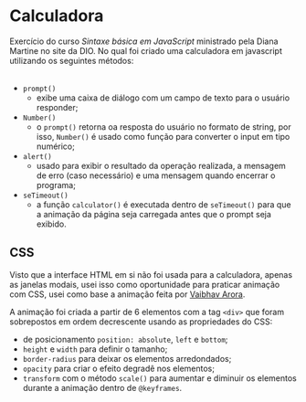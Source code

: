 # Calculadora

Exercício do curso *Sintaxe básica em JavaScript* ministrado pela Diana Martine no site da DIO. No qual foi criado uma calculadora em javascript utilizando os seguintes métodos:  
<br />

- `prompt()` 
  - exibe uma caixa de diálogo com um campo de texto para o usuário responder;
- `Number()` 
  - o `prompt()` retorna oa resposta do usuário no formato de string, por isso, `Number()` é usado como função para converter o input em tipo numérico;
- `alert()` 
  - usado para exibir o resultado da operação realizada, a mensagem de erro (caso necessário) e uma mensagem quando encerrar o programa;
- `seTimeout()` 
  - a função `calculator()` é executada dentro de `seTimeout()` para que a animação da página seja carregada antes que o prompt seja exibido.

## CSS

Visto que a interface HTML em si não foi usada para a calculadora, apenas as janelas modais, usei isso como oportunidade para praticar animação com CSS, usei como base a animação feita por [Vaibhav Arora](https://codepen.io/vaibhavarora/pen/xmpxjp).

A animação foi criada a partir de 6 elementos com a tag `<div>` que foram sobrepostos em ordem decrescente usando as propriedades do CSS:
- de posicionamento `position: absolute`, `left` e `bottom`;
- `height` e `width` para definir o tamanho;
- `border-radius` para deixar os elementos arredondados;
- `opacity` para criar o efeito degradê nos elementos;
- `transform` com o método `scale()` para aumentar e diminuir os elementos durante a animação dentro de `@keyframes`.

